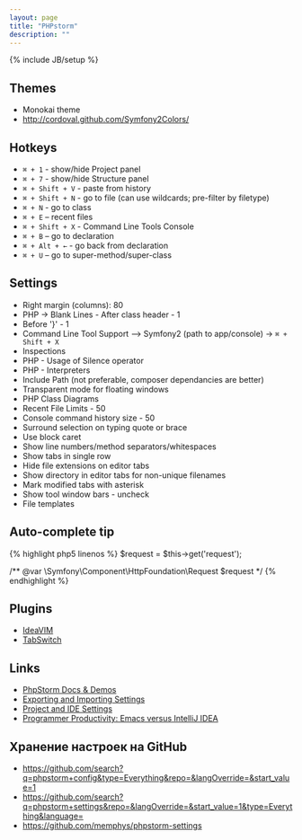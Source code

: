 ```yaml
---
layout: page
title: "PHPstorm"
description: ""
---
```

{% include JB/setup %}


## Themes

* Monokai theme
* <http://cordoval.github.com/Symfony2Colors/>

## Hotkeys

* `⌘ + 1` - show/hide Project panel
* `⌘ + 7` - show/hide Structure panel
* `⌘ + Shift + V` - paste from history
* `⌘ + Shift + N` - go to file (can use wildcards; pre-filter by filetype)
* `⌘ + N` - go to class
* `⌘ + E` – recent files
* `⌘ + Shift + X` - Command Line Tools Console
* `⌘ + B` – go to declaration
* `⌘ + Alt + ←` - go back from declaration
* `⌘ + U` – go to super-method/super-class


## Settings

* Right margin (columns): 80
* PHP -> Blank Lines - After class header - 1
* Before '}' - 1
* Command Line Tool Support –> Symfony2 (path to app/console) -> `⌘ + Shift + X`
* Inspections
* PHP - Usage of Silence operator
* PHP - Interpreters
* Include Path (not preferable, composer dependancies are better)
* Transparent mode for floating windows
* PHP Class Diagrams
* Recent File Limits - 50
* Console command history size - 50
* Surround selection on typing quote or brace
* Use block caret
* Show line numbers/method separators/whitespaces
* Show tabs in single row
* Hide file extensions on editor tabs
* Show directory in editor tabs for non-unique filenames
* Mark modified tabs with asterisk
* Show tool window bars - uncheck
* File templates


## Auto-complete tip

{% highlight php5 linenos %}
$request = $this->get('request');

/** @var  \Symfony\Component\HttpFoundation\Request $request */ 
{% endhighlight %}


## Plugins

* [IdeaVIM](http://plugins.jetbrains.net/plugin/?webide&id=164)
* [TabSwitch](http://plugins.jetbrains.net/plugin/?webide&id=179)

## Links

* [PhpStorm Docs & Demos](http://www.jetbrains.com/phpstorm/documentation/index.html)
* [Exporting and Importing Settings](http://www.jetbrains.com/phpstorm/webhelp/exporting-and-importing-settings.html)
* [Project and IDE Settings](http://www.jetbrains.com/phpstorm/webhelp/project-and-ide-settings.html)
* [Programmer Productivity: Emacs versus IntelliJ IDEA](http://henrikwarne.com/2012/06/17/programmer-productivity-emacs-versus-intellij-idea/)


## Хранение настроек на GitHub

* <https://github.com/search?q=phpstorm+config&type=Everything&repo=&langOverride=&start_value=1>
* <https://github.com/search?q=phpstorm+settings&repo=&langOverride=&start_value=1&type=Everything&language=>
* <https://github.com/memphys/phpstorm-settings>
